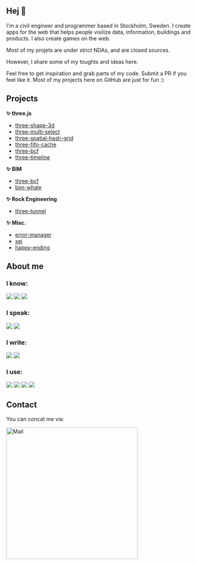## Hej 👋

I'm a civil engineer and programmer based in Stockholm, Sweden.
I create apps for the web that helps people visilize data, information, buildings and products.
I also create games on the web.

Most of my projets are under strict NDAs, and are closed sources.

However, I share some of my toughts and ideas here.

Feel free to get inspiration and grab parts of my code. Submit a PR if you feel like it.
Most of my projects here on GitHub are just for fun :)

## Projects

**✨ three.js**

- [three-shape-3d](https://github.com/andrewisen-tikab/three-shape-3d)
- [three-multi-select](https://github.com/andrewisen-tikab/three-multi-select)
- [three-spatial-hash-grid](https://github.com/andrewisen-tikab/three-spatial-hash-grid)
- [three-fifo-cache](https://github.com/andrewisen-tikab/three-fifo-cache)
- [three-bcf](https://github.com/andrewisen-tikab/three-bcf)
- [three-timeline](https://github.com/andrewisen-tikab/three-timeline)

**✨ BIM**

- [three-bcf](https://github.com/andrewisen-tikab/three-bcf)
- [bim-whale](https://github.com/andrewisen/bim-whale)

**✨ Rock Engineering**

- [three-tunnel](https://github.com/andrewisen-tikab/three-tunnel)

**✨ Misc.**

- [error-manager](https://github.com/andrewisen-tikab/error-manager)
- [sej](https://github.com/andrewisen-tikab/sej)
- [happy-ending](https://github.com/andrewisen-tikab/happy-ending)

## About me

### I know:

![](https://img.shields.io/static/v1?label&message=WEB-DEVELOPMENT&style=for-the-badge&color=black)
![](https://img.shields.io/static/v1?label&message=3D&style=for-the-badge&color=black)
![](https://img.shields.io/static/v1?label&message=BIM&style=for-the-badge&color=black)

### I speak:

![](https://img.shields.io/static/v1?label&message=English&style=for-the-badge&color=black)
![](https://img.shields.io/static/v1?label&message=Swedish&style=for-the-badge&color=black)

### I write:

![](https://img.shields.io/static/v1?label&logo=typescript&message=TypeScript&style=for-the-badge&color=black&logoColor=lightblue)
![](https://img.shields.io/static/v1?label&logo=python&message=Python&style=for-the-badge&color=black&logoColor=white)

### I use:

![](https://img.shields.io/static/v1?label&logo=three.js&message=THREE.js&style=for-the-badge&color=black&logoColor=white)
![](https://img.shields.io/static/v1?label&logo=react&message=React&style=for-the-badge&color=black&logoColor=lightblue)
![](https://img.shields.io/static/v1?label&logo=docker&message=docker&style=for-the-badge&color=black&logoColor=white)
![](https://img.shields.io/static/v1?label&logo=django&message=Django&style=for-the-badge&color=black&logoColor=green)

## Contact

You can concat me via:

<img src="https://andrewisen.se/mail.jpg" width="350" title="Mail">



